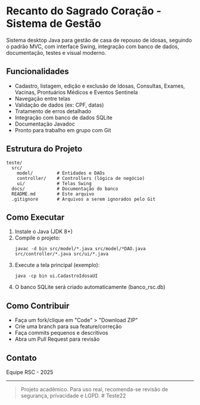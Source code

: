 # Recanto do Sagrado Coração - Sistema de Gestão

Sistema desktop Java para gestão de casa de repouso de idosas, seguindo o padrão MVC, com interface Swing, integração com banco de dados, documentação, testes e visual moderno.

## Funcionalidades
- Cadastro, listagem, edição e exclusão de Idosas, Consultas, Exames, Vacinas, Prontuários Médicos e Eventos Sentinela
- Navegação entre telas
- Validação de dados (ex: CPF, datas)
- Tratamento de erros detalhado
- Integração com banco de dados SQLite
- Documentação Javadoc
- Pronto para trabalho em grupo com Git

## Estrutura do Projeto
```
teste/
  src/
    model/         # Entidades e DAOs
    controller/    # Controllers (lógica de negócio)
    ui/            # Telas Swing
  docs/            # Documentação do banco
  README.md        # Este arquivo
  .gitignore       # Arquivos a serem ignorados pelo Git
```

## Como Executar
1. Instale o Java (JDK 8+)
2. Compile o projeto:
   ```
   javac -d bin src/model/*.java src/model/*DAO.java src/controller/*.java src/ui/*.java
   ```
3. Execute a tela principal (exemplo):
   ```
   java -cp bin ui.CadastroIdosaUI
   ```
4. O banco SQLite será criado automaticamente (banco_rsc.db)

## Como Contribuir
- Faça um fork/clique em "Code" > "Download ZIP"
- Crie uma branch para sua feature/correção
- Faça commits pequenos e descritivos
- Abra um Pull Request para revisão

## Contato
Equipe RSC - 2025

---

> Projeto acadêmico. Para uso real, recomenda-se revisão de segurança, privacidade e LGPD.
#   T e s t e 2 2  
 
